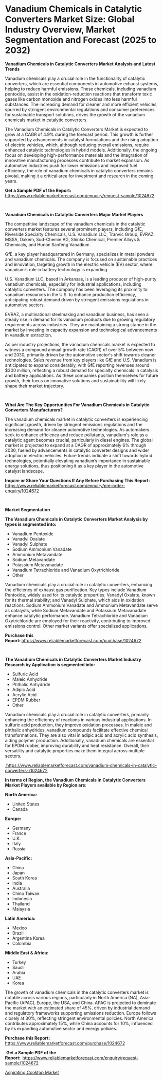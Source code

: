<p><h1>Vanadium Chemicals in Catalytic Converters Market Size: Global Industry Overview, Market Segmentation and Forecast (2025 to 2032)</h1></p><p><strong>Vanadium Chemicals in Catalytic Converters Market Analysis and Latest Trends</strong></p>
<p><p>Vanadium chemicals play a crucial role in the functionality of catalytic converters, which are essential components in automotive exhaust systems, helping to reduce harmful emissions. These chemicals, including vanadium pentoxide, assist in the oxidation-reduction reactions that transform toxic gases like carbon monoxide and nitrogen oxides into less harmful substances. The increasing demand for cleaner and more efficient vehicles, spurred by stringent environmental regulations and consumer preferences for sustainable transport solutions, drives the growth of the vanadium chemicals market in catalytic converters.</p><p>The Vanadium Chemicals in Catalytic Converters Market is expected to grow at a CAGR of 4.9% during the forecast period. This growth is further supported by advancements in catalyst formulations and the rising adoption of electric vehicles, which, although reducing overall emissions, require enhanced catalytic technologies in hybrid models. Additionally, the ongoing focus on developing high-performance materials and the integration of innovative manufacturing processes contribute to market expansion. As automotive industries push for lower emissions and improved fuel efficiency, the role of vanadium chemicals in catalytic converters remains pivotal, making it a critical area for investment and research in the coming years.</p></p>
<p><strong>Get a Sample PDF of the Report:&nbsp;</strong> <a href="https://www.reliablemarketforecast.com/enquiry/request-sample/1024672?utm_campaign=2413&utm_medium=2&utm_source=Github&utm_content=ia&utm_term=08032025&utm_id=vanadium-chemicals-in-catalytic-converters">https://www.reliablemarketforecast.com/enquiry/request-sample/1024672</a></p>
<p>&nbsp;</p>
<p><strong>Vanadium Chemicals in Catalytic Converters Major Market Players</strong></p>
<p><p>The competitive landscape of the vanadium chemicals in the catalytic converters market features several prominent players, including GfE, Riverside Specialty Chemicals, U.S. Vanadium LLC, Tranvic Group, EVRAZ, MSSA, Oxkem, Sud-Chemie AG, Shinko Chemical, Premier Alloys & Chemicals, and Hunan Sanfeng Vanadium. </p><p>GfE, a key player headquartered in Germany, specializes in metal powders and vanadium chemicals. The company is focused on sustainable practices and innovation, targeting growth in the electric vehicle (EV) sector, where vanadium’s role in battery technology is expanding.</p><p>U.S. Vanadium LLC, based in Arkansas, is a leading producer of high-purity vanadium chemicals, especially for industrial applications, including catalytic converters. The company has been leveraging its proximity to vanadium resources in the U.S. to enhance production efficiency, anticipating robust demand driven by stringent emissions regulations in automotive sectors.</p><p>EVRAZ, a multinational steelmaking and vanadium business, has seen a steady rise in demand for its vanadium products due to growing regulatory requirements across industries. They are maintaining a strong stance in the market by investing in capacity expansion and technological advancements in vanadium extraction.</p><p>As per industry projections, the vanadium chemicals market is expected to witness a compound annual growth rate (CAGR) of over 5% between now and 2030, primarily driven by the automotive sector's shift towards cleaner technologies. Sales revenue from key players like GfE and U.S. Vanadium is anticipated to expand considerably, with GfE reporting revenues around $300 million, reflecting a robust demand for specialty chemicals in catalysis and battery applications. As these companies position themselves for future growth, their focus on innovative solutions and sustainability will likely shape their market trajectory.</p></p>
<p>&nbsp;</p>
<p><strong>What Are The Key Opportunities For Vanadium Chemicals in Catalytic Converters Manufacturers?</strong></p>
<p><p>The vanadium chemicals market in catalytic converters is experiencing significant growth, driven by stringent emissions regulations and the increasing demand for cleaner automotive technologies. As automakers seek to enhance efficiency and reduce pollutants, vanadium's role as a catalytic agent becomes crucial, particularly in diesel engines. The global market is projected to expand at a CAGR of approximately 6% through 2030, fueled by advancements in catalytic converter designs and wider adoption in electric vehicles. Future trends indicate a shift towards hybrid technologies, potentially elevating vanadium’s importance in sustainable energy solutions, thus positioning it as a key player in the automotive catalyst landscape.</p></p>
<p><strong>Inquire or Share Your Questions If Any Before Purchasing This Report:</strong> <a href="https://www.reliablemarketforecast.com/enquiry/pre-order-enquiry/1024672?utm_campaign=2413&utm_medium=2&utm_source=Github&utm_content=ia&utm_term=08032025&utm_id=vanadium-chemicals-in-catalytic-converters">https://www.reliablemarketforecast.com/enquiry/pre-order-enquiry/1024672</a></p>
<p>&nbsp;</p>
<p><strong>Market Segmentation</strong></p>
<p><strong>The Vanadium Chemicals in Catalytic Converters Market Analysis by types is segmented into:</strong></p>
<p><ul><li>Vanadium Pentoxide</li><li>Vanadyl Oxalate</li><li>Vanadyl Sulphate</li><li>Sodium Ammonium Vanadate</li><li>Ammonium Metavandate</li><li>Sodium Metavandate</li><li>Potassium Metavanadate</li><li>Vanadium Tetrachloride and Vanadium Oxytrichloride</li><li>Other</li></ul></p>
<p><p>Vanadium chemicals play a crucial role in catalytic converters, enhancing the efficiency of exhaust gas purification. Key types include Vanadium Pentoxide, widely used for its catalytic properties; Vanadyl Oxalate, known for its thermal stability; and Vanadyl Sulphate, which aids in oxidation reactions. Sodium Ammonium Vanadate and Ammonium Metavandate serve as catalysts, while Sodium Metavandate and Potassium Metavanadate enhance catalytic performance. Vanadium Tetrachloride and Vanadium Oxytrichloride are employed for their reactivity, contributing to improved emissions control. Other market variants offer specialized applications.</p></p>
<p><strong>Purchase this Report:&nbsp;</strong><a href="https://www.reliablemarketforecast.com/purchase/1024672?utm_campaign=2413&utm_medium=2&utm_source=Github&utm_content=ia&utm_term=08032025&utm_id=vanadium-chemicals-in-catalytic-converters">https://www.reliablemarketforecast.com/purchase/1024672</a></p>
<p>&nbsp;</p>
<p><strong>The Vanadium Chemicals in Catalytic Converters Market Industry Research by Application is segmented into:</strong></p>
<p><ul><li>Sulfuric Acid</li><li>Maleic Anhydride</li><li>Phthalic Anhydride</li><li>Adipic Acid</li><li>Acrylic Acid</li><li>EPDM Rubber</li><li>Other</li></ul></p>
<p><p>Vanadium chemicals play a crucial role in catalytic converters, primarily enhancing the efficiency of reactions in various industrial applications. In sulfuric acid production, they improve oxidation processes. In maleic and phthalic anhydrides, vanadium compounds facilitate effective chemical transformations. They are also vital in adipic acid and acrylic acid synthesis, aiding polymer production. Additionally, vanadium chemicals are essential for EPDM rubber, improving durability and heat resistance. Overall, their versatility and catalytic properties make them integral across multiple sectors.</p></p>
<p><a href="https://www.reliablemarketforecast.com/vanadium-chemicals-in-catalytic-converters-r1024672?utm_campaign=2413&utm_medium=2&utm_source=Github&utm_content=ia&utm_term=08032025&utm_id=vanadium-chemicals-in-catalytic-converters">&nbsp;https://www.reliablemarketforecast.com/vanadium-chemicals-in-catalytic-converters-r1024672</a></p>
<p><strong>In terms of Region, the Vanadium Chemicals in Catalytic Converters Market Players available by Region are:</strong></p>
<p>
    <p> <strong> North America: </strong>
        <ul>
            <li>United States</li>
            <li>Canada</li>
        </ul>
        </p> 
    <p> <strong> Europe: </strong>
        <ul>
            <li>Germany</li>
            <li>France</li>
            <li>U.K.</li>
            <li>Italy</li>
            <li>Russia</li>
        </ul>
        </p> 
    <p> <strong> Asia-Pacific: </strong>
        <ul>
            <li>China</li>
            <li>Japan</li>
            <li>South Korea</li>
            <li>India</li>
            <li>Australia</li>
            <li>China Taiwan</li>
            <li>Indonesia</li>
            <li>Thailand</li>
            <li>Malaysia</li>
        </ul>
        </p> 
    <p> <strong> Latin America: </strong>
        <ul>
            <li>Mexico</li>
            <li>Brazil</li>
            <li>Argentina Korea</li>
            <li>Colombia</li>
        </ul>
        </p> 
    <p> <strong> Middle East & Africa: </strong>
        <ul>
            <li>Turkey</li>
            <li>Saudi</li>
            <li>Arabia</li>
            <li>UAE</li>
            <li>Korea</li>
        </ul>
    </p>
    </p>
<p><p>The growth of vanadium chemicals in the catalytic converters market is notable across various regions, particularly in North America (NA), Asia-Pacific (APAC), Europe, the USA, and China. APAC is projected to dominate the market with an estimated share of 45%, driven by industrial demand and regulatory frameworks supporting emissions reduction. Europe follows closely at 30%, reflecting stringent environmental policies. North America contributes approximately 15%, while China accounts for 10%, influenced by its expanding automotive sector and energy policies.</p></p>
<p><strong>Purchase this Report: </strong><a href="https://www.reliablemarketforecast.com/purchase/1024672?utm_campaign=2413&utm_medium=2&utm_source=Github&utm_content=ia&utm_term=08032025&utm_id=vanadium-chemicals-in-catalytic-converters">https://www.reliablemarketforecast.com/purchase/1024672</a></p>
<p>&nbsp;<strong>Get a Sample PDF of the Report:&nbsp;&nbsp;</strong><a href="https://www.reliablemarketforecast.com/enquiry/request-sample/1024672?utm_campaign=2413&utm_medium=2&utm_source=Github&utm_content=ia&utm_term=08032025&utm_id=vanadium-chemicals-in-catalytic-converters">https://www.reliablemarketforecast.com/enquiry/request-sample/1024672</a></p>
<p><strong></strong></p>
<p><p><a href="https://github.com/dmitriyvo6rog/Market-Research-Report-List-1/blob/main/aspirating-cooktop-market.md?utm_campaign=2413&utm_medium=2&utm_source=Github&utm_content=ia&utm_term=08032025&utm_id=vanadium-chemicals-in-catalytic-converters">Aspirating Cooktop Market</a></p></p>